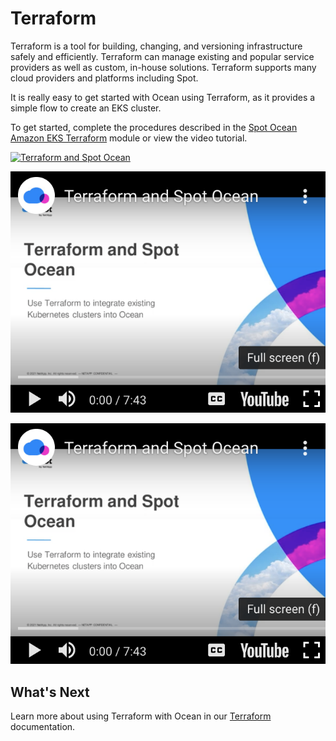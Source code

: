# Terraform

Terraform is a tool for building, changing, and versioning infrastructure safely and efficiently. Terraform can manage existing and popular service providers as well as custom, in-house solutions. Terraform supports many cloud providers and platforms including Spot.

It is really easy to get started with Ocean using Terraform, as it provides a simple flow to create an EKS cluster.

To get started, complete the procedures described in the [Spot Ocean Amazon EKS Terraform](https://github.com/spotinst/terraform-spotinst-ocean-eks#spotinst-ocean-amazon-eks-terraform-module) module or view the video tutorial.

[![Terraform and Spot Ocean](http://img.youtube.com/vi/ffGmMlpPsPE/0.jpg)](http://www.youtube.com/watch?v=ffGmMlpPsPE "Terraform and Spot Ocean")


[![Terraform and Spot Ocean](ocean/_media/video-terraform-and-spot-ocean.png)](https://youtu.be/ffGmMlpPsPE "Terraform and Spot Ocean")


[![Terraform and Spot Ocean](ocean/_media/video-terraform-and-spot-ocean.png)](http://www.youtube.com/watch?v=ffGmMlpPsPE "Terraform and Spot Ocean")

## What's Next

Learn more about using Terraform with Ocean in our [Terraform](tools-and-provisioning/terraform/) documentation.
